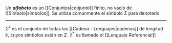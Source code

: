 Un ***alfabeto*** es un [[Conjuntos|conjunto]] finito, no vacı́o de [[Símbolo|sı́mbolos]]. 
Se utiliza comúnmente el sı́mbolo Σ para denotarlo.
***
$Σ^k$ es el conjunto de todas las [[Cadena - Lenguajes|cadenas]] de longitud $k$, cuyos sı́mbolos están en $Σ$.
$Σ^*$ es llamado el [[Lenguaje Referencial]]